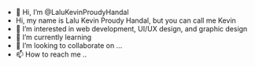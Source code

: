 - 👋 Hi, I’m @LaluKevinProudyHandal
- Hi, my name is Lalu Kevin Proudy Handal, but you can call me Kevin
- 👀 I’m interested in web development, UI/UX design, and graphic design
- 🌱 I’m currently learning 
- 💞️ I’m looking to collaborate on ...
- 📫 How to reach me ..

<!---
LaluKevinProudyHandal/LaluKevinProudyHandal is a ✨ special ✨ repository because its `README.md` (this file) appears on your GitHub profile.
You can click the Preview link to take a look at your changes.
--->
